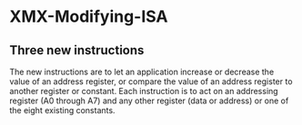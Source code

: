 # XMX-Modifying-ISA

## Three new instructions

The new instructions are to let an application increase or decrease the value of an address register, or compare the value of an address register to another register or constant.
Each instruction is to act on an addressing register (A0 through A7) and any other register (data or address) or one of the eight existing constants.
